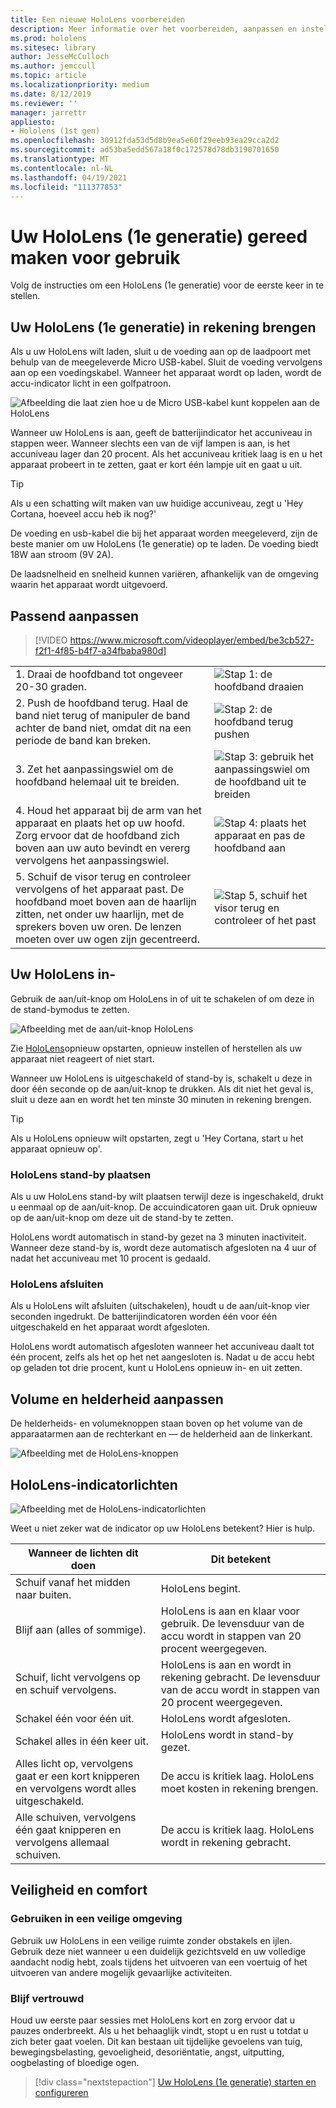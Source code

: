 ```yaml
---
title: Een nieuwe HoloLens voorbereiden
description: Meer informatie over het voorbereiden, aanpassen en instellen van uw HoloLens-apparaat (eerste generatie) mixed reality eerste keer.
ms.prod: hololens
ms.sitesec: library
author: JesseMcCulloch
ms.author: jemccull
ms.topic: article
ms.localizationpriority: medium
ms.date: 8/12/2019
ms.reviewer: ''
manager: jarrettr
appliesto:
- Hololens (1st gen)
ms.openlocfilehash: 30912fda53d5d8b9ea5e60f29eeb93ea29cca2d2
ms.sourcegitcommit: ad53ba5edd567a18f0c172578d78db3190701650
ms.translationtype: MT
ms.contentlocale: nl-NL
ms.lasthandoff: 04/19/2021
ms.locfileid: "111377853"
---
```

# <a name="get-your-hololens-1st-gen-ready-to-use"></a>Uw HoloLens (1e generatie) gereed maken voor gebruik

Volg de instructies om een HoloLens (1e generatie) voor de eerste keer in te stellen.

## <a name="charge-your-hololens-1st-gen"></a>Uw HoloLens (1e generatie) in rekening brengen

Als u uw HoloLens wilt laden, sluit u de voeding aan op de laadpoort met behulp van de meegeleverde Micro USB-kabel. Sluit de voeding vervolgens aan op een voedingskabel. Wanneer het apparaat wordt op laden, wordt de accu-indicator licht in een golfpatroon.

![Afbeelding die laat zien hoe u de Micro USB-kabel kunt koppelen aan de HoloLens](./images/hololens-charging.png)

Wanneer uw HoloLens is aan, geeft de batterijindicator het accuniveau in stappen weer. Wanneer slechts een van de vijf lampen is aan, is het accuniveau lager dan 20 procent. Als het accuniveau kritiek laag is en u het apparaat probeert in te zetten, gaat er kort één lampje uit en gaat u uit.

> [!TIP]
> Als u een schatting wilt maken van uw huidige accuniveau, zegt u 'Hey Cortana, hoeveel accu heb ik nog?'

De voeding en usb-kabel die bij het apparaat worden meegeleverd, zijn de beste manier om uw HoloLens (1e generatie) op te laden.  De voeding biedt 18W aan stroom (9V 2A).

De laadsnelheid en snelheid kunnen variëren, afhankelijk van de omgeving waarin het apparaat wordt uitgevoerd.

## <a name="adjust-fit"></a>Passend aanpassen

> [!VIDEO https://www.microsoft.com/videoplayer/embed/be3cb527-f2f1-4f85-b4f7-a34fbaba980d]

|     |     |
|:--- |:--- |
|1. Draai de hoofdband tot ongeveer 20-30 graden.|![Stap 1: de hoofdband draaien](./images/FitGuideStep1.png)|
|2. Push de hoofdband terug. Haal de band niet terug of manipuler de band achter de band niet, omdat dit na een periode de band kan breken.|![Stap 2: de hoofdband terug pushen](./images/FitGuideStep2.png)|
|3. Zet het aanpassingswiel om de hoofdband helemaal uit te breiden. |![Stap 3: gebruik het aanpassingswiel om de hoofdband uit te breiden](./images/FitGuideStep3.png)|
|4. Houd het apparaat bij de arm van het apparaat en plaats het op uw hoofd. Zorg ervoor dat de hoofdband zich boven aan uw auto bevindt en vererg vervolgens het aanpassingswiel.|![Stap 4: plaats het apparaat en pas de hoofdband aan](./images/FitGuideStep4.png)|
|5. Schuif de visor terug en controleer vervolgens of het apparaat past. De hoofdband moet boven aan de haarlijn zitten, net onder uw haarlijn, met de sprekers boven uw oren. De lenzen moeten over uw ogen zijn gecentreerd.|![Stap 5, schuif het visor terug en controleer of het past](./images/FitGuideSetep5.png)|

## <a name="turn-on-your-hololens"></a>Uw HoloLens in-

Gebruik de aan/uit-knop om HoloLens in of uit te schakelen of om deze in de stand-bymodus te zetten.

![Afbeelding met de aan/uit-knop HoloLens](./images/hololens-power.png)

Zie [HoloLens](hololens-restart-recover.md)opnieuw opstarten, opnieuw instellen of herstellen als uw apparaat niet reageert of niet start.

Wanneer uw HoloLens is uitgeschakeld of stand-by is, schakelt u deze in door één seconde op de aan/uit-knop te drukken. Als dit niet het geval is, sluit u deze aan en wordt het ten minste 30 minuten in rekening brengen.

> [!TIP]
> Als u HoloLens opnieuw wilt opstarten, zegt u 'Hey Cortana, start u het apparaat opnieuw op'.

### <a name="put-hololens-in-standby"></a>HoloLens stand-by plaatsen

Als u uw HoloLens stand-by wilt plaatsen terwijl deze is ingeschakeld, drukt u eenmaal op de aan/uit-knop. De accuindicatoren gaan uit. Druk opnieuw op de aan/uit-knop om deze uit de stand-by te zetten.

HoloLens wordt automatisch in stand-by gezet na 3 minuten inactiviteit. Wanneer deze stand-by is, wordt deze automatisch afgesloten na 4 uur of nadat het accuniveau met 10 procent is gedaald.

### <a name="shut-down-hololens"></a>HoloLens afsluiten

Als u HoloLens wilt afsluiten (uitschakelen), houdt u de aan/uit-knop vier seconden ingedrukt. De batterijindicatoren worden één voor één uitgeschakeld en het apparaat wordt afgesloten.

HoloLens wordt automatisch afgesloten wanneer het accuniveau daalt tot één procent, zelfs als het op het net aangesloten is. Nadat u de accu hebt op geladen tot drie procent, kunt u HoloLens opnieuw in- en uit zetten.

## <a name="adjust-volume-and-brightness"></a>Volume en helderheid aanpassen

De helderheids- en volumeknoppen staan boven op het volume van de apparaatarmen aan de rechterkant en &mdash; de helderheid aan de linkerkant.

![Afbeelding met de HoloLens-knoppen](./images/hololens-buttons.jpg)

## <a name="hololens-indicator-lights"></a>HoloLens-indicatorlichten

![Afbeelding met de HoloLens-indicatorlichten](./images/hololens-lights.png)

Weet u niet zeker wat de indicator op uw HoloLens betekent? Hier is hulp.

|Wanneer de lichten dit doen |Dit betekent |
| - | - |
|Schuif vanaf het midden naar buiten. |HoloLens begint. |
|Blijf aan (alles of sommige). |HoloLens is aan en klaar voor gebruik. De levensduur van de accu wordt in stappen van 20 procent weergegeven. |
|Schuif, licht vervolgens op en schuif vervolgens. |HoloLens is aan en wordt in rekening gebracht. De levensduur van de accu wordt in stappen van 20 procent weergegeven. |
|Schakel één voor één uit. |HoloLens wordt afgesloten. |
|Schakel alles in één keer uit. |HoloLens wordt in stand-by gezet. |
|Alles licht op, vervolgens gaat er een kort knipperen en vervolgens wordt alles uitgeschakeld. |De accu is kritiek laag. HoloLens moet kosten in rekening brengen. |
|Alle schuiven, vervolgens één gaat knipperen en vervolgens allemaal schuiven. |De accu is kritiek laag. HoloLens wordt in rekening gebracht. |

## <a name="safety-and-comfort"></a>Veiligheid en comfort

### <a name="use-in-safe-surroundings"></a>Gebruiken in een veilige omgeving

Gebruik uw HoloLens in een veilige ruimte zonder obstakels en ijlen. Gebruik deze niet wanneer u een duidelijk gezichtsveld en uw volledige aandacht nodig hebt, zoals tijdens het uitvoeren van een voertuig of het uitvoeren van andere mogelijk gevaarlijke activiteiten.

### <a name="stay-comfortable"></a>Blijf vertrouwd

Houd uw eerste paar sessies met HoloLens kort en zorg ervoor dat u pauzes onderbreekt. Als u het behaaglijk vindt, stopt u en rust u totdat u zich beter gaat voelen. Dit kan bestaan uit tijdelijke gevoelens van tuig, bewegingsbelasting, gevoeligheid, desoriëntatie, angst, uitputting, oogbelasting of bloedige ogen.

> [!div class="nextstepaction"]
> [Uw HoloLens (1e generatie) starten en configureren](hololens1-start.md)
